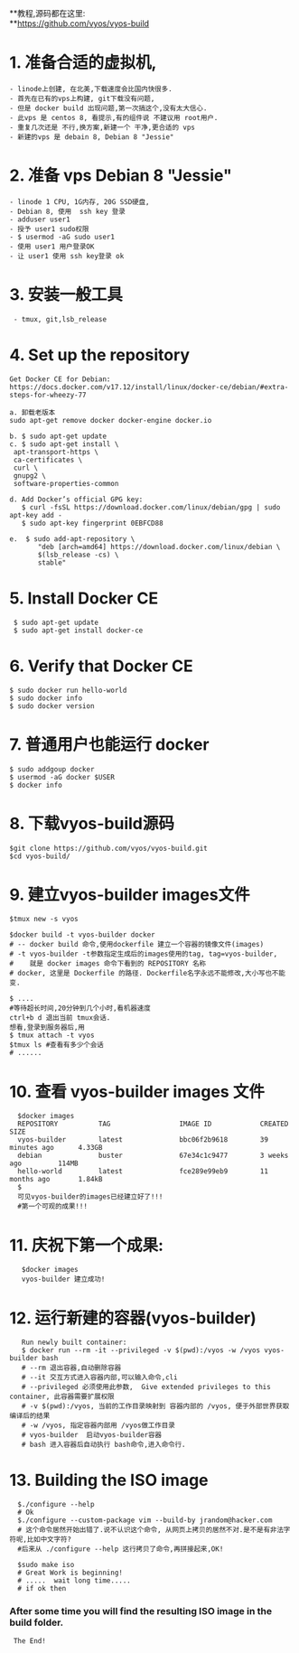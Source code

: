
**教程,源码都在这里:  
**https://github.com/vyos/vyos-build

# 1. 准备合适的虚拟机, 
    - linode上创建, 在北美,下载速度会比国内快很多. 
    - 首先在已有的vps上构建, git下载没有问题, 
    - 但是 docker build 出现问题,第一次搞这个,没有太大信心.
    - 此vps 是 centos 8, 看提示,有的组件说 不建议用 root用户. 
    - 重复几次还是 不行,换方案,新建一个 干净,更合适的 vps
    - 新建的vps 是 debain 8, Debian 8 "Jessie" 

# 2. 准备 vps Debian 8 "Jessie" 
    - linode 1 CPU, 1G内存, 20G SSD硬盘,
    - Debian 8, 使用  ssh key 登录
    - adduser user1
    - 授予 user1 sudo权限
    - $ usermod -aG sudo user1
    - 使用 user1 用户登录OK
    - 让 user1 使用 ssh key登录 ok
    
# 3. 安装一般工具
     - tmux, git,lsb_release
    
# 4. Set up the repository  
    Get Docker CE for Debian:  
    https://docs.docker.com/v17.12/install/linux/docker-ce/debian/#extra-steps-for-wheezy-77
   
    a. 卸载老版本
    sudo apt-get remove docker docker-engine docker.io
    
    b. $ sudo apt-get update
    c. $ sudo apt-get install \
     apt-transport-https \
     ca-certificates \
     curl \
     gnupg2 \
     software-properties-common
    
    d. Add Docker’s official GPG key:
       $ curl -fsSL https://download.docker.com/linux/debian/gpg | sudo apt-key add -
       $ sudo apt-key fingerprint 0EBFCD88
       
    e.  $ sudo add-apt-repository \
           "deb [arch=amd64] https://download.docker.com/linux/debian \
           $(lsb_release -cs) \
           stable"

# 5. Install Docker CE
     $ sudo apt-get update
     $ sudo apt-get install docker-ce  
   
# 6. Verify that Docker CE
    $ sudo docker run hello-world
    $ sudo docker info
    $ sudo docker version
   
# 7. 普通用户也能运行 docker
    $ sudo addgoup docker
    $ usermod -aG docker $USER
    $ docker info
    
# 8. 下载vyos-build源码
    $git clone https://github.com/vyos/vyos-build.git
    $cd vyos-build/
   
# 9. 建立vyos-builder images文件
    $tmux new -s vyos
    
    $docker build -t vyos-builder docker
    # -- docker build 命令,使用dockerfile 建立一个容器的镜像文件(images)
    # -t vyos-builder -t参数指定生成后的images使用的tag, tag=vyos-builder, 
    #    就是 docker images 命令下看到的 REPOSITORY 名称
    # docker, 这里是 Dockerfile 的路径. Dockerfile名字永远不能修改,大小写也不能变.
    
    $ ....
    #等待超长时间,20分钟到几个小时,看机器速度
    ctrl+b d 退出当前 tmux会话.
    想看,登录到服务器后,用 
    $ tmux attach -t vyos
    $tmux ls #查看有多少个会话
    # ......
    
# 10. 查看 vyos-builder images 文件 
      $docker images
      REPOSITORY          TAG                 IMAGE ID            CREATED             SIZE
      vyos-builder        latest              bbc06f2b9618        39 minutes ago      4.33GB
      debian              buster              67e34c1c9477        3 weeks ago         114MB
      hello-world         latest              fce289e99eb9        11 months ago       1.84kB
      $
      可见vyos-builder的images已经建立好了!!!
      #第一个可观的成果!!!
      
 # 11. 庆祝下第一个成果:
       $docker images
       vyos-builder 建立成功!
       
 # 12. 运行新建的容器(vyos-builder)
       Run newly built container:
       $ docker run --rm -it --privileged -v $(pwd):/vyos -w /vyos vyos-builder bash
       # --rm 退出容器,自动删除容器
       # --it 交互方式进入容器内部,可以输入命令,cli
       # --privileged 必须使用此参数,  Give extended privileges to this container, 此容器需要扩展权限
       # -v $(pwd):/vyos, 当前的工作目录映射到 容器内部的 /vyos, 便于外部世界获取编译后的结果
       # -w /vyos, 指定容器内部用 /vyos做工作目录
       # vyos-builder  启动vyos-builder容器
       # bash 进入容器后自动执行 bash命令,进入命令行.
       
# 13. Building the ISO image
      $./configure --help
      # Ok
      $./configure --custom-package vim --build-by jrandom@hacker.com
      # 这个命令居然开始出错了.说不认识这个命令, 从网页上拷贝的居然不对.是不是有非法字符呢,比如中文字符?
      #后来从 ./configure --help 这行拷贝了命令,再拼接起来,OK!
      
      $sudo make iso
      # Great Work is beginning! 
      # .....  wait long time.....
      # if ok then
  ### After some time you will find the resulting ISO image in the build folder.
       
     The End!
   
   
